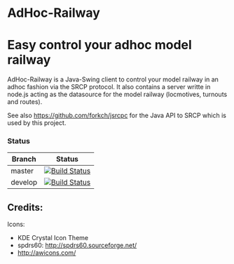 AdHoc-Railway
=============

# Easy control your adhoc model railway
AdHoc-Railway is a Java-Swing client to control your model railway in an adhoc fashion via the SRCP protocol. It also contains a server writte in node.js acting as the datasource for the model railway (locmotives, turnouts and routes).

See also https://github.com/forkch/jsrcpc for the Java API to SRCP which is used by this project.

### Status
| Branch        | Status         |
| ------------- |:-------------:|
| master        | [![Build Status](https://travis-ci.org/forkch/adhoc-railway.svg?branch=master)](https://travis-ci.org/forkch/adhoc-railway) |
| develop       | [![Build Status](https://travis-ci.org/forkch/adhoc-railway.svg?branch=develop)](https://travis-ci.org/forkch/adhoc-railway) |




## Credits:

Icons:
* KDE Crystal Icon Theme
* spdrs60: http://spdrs60.sourceforge.net/
* http://awicons.com/

